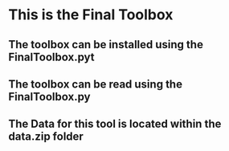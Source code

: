 # This is the Final Toolbox
## The toolbox can be installed using the FinalToolbox.pyt
## The toolbox can be read using the FinalToolbox.py
## The Data for this tool is located within the data.zip folder
